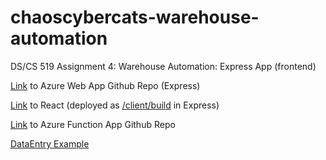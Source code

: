 # chaoscybercats-warehouse-automation
DS/CS 519 Assignment 4: Warehouse Automation: Express App (frontend)

[Link](https://github.com/fjgao2buedu/chaoscybercats-warehouse-automation/tree/node_ver) to Azure Web App Github Repo (Express)

[Link](https://github.com/fjgao2buedu/ds-cs-519-assignment-4) to React (deployed as [/client/build](https://github.com/fjgao2buedu/chaoscybercats-warehouse-automation/tree/node_ver/client/build) in Express)

[Link](https://github.com/fjgao2buedu/chaoscybercats-warehouse-automation-function) to Azure Function App Github Repo

[DataEntry Example](https://learn.microsoft.com/en-us/azure/event-grid/storage-upload-process-images?tabs=javascript%2Cazure-cli)
